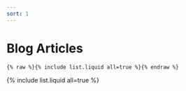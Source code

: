 ```yaml
---
sort: 1
---
```


# Blog Articles

```
{% raw %}{% include list.liquid all=true %}{% endraw %}
```

{% include list.liquid all=true %}

